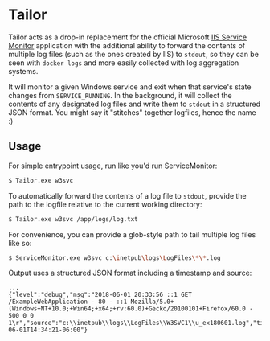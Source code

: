 # Tailor
Tailor acts as a drop-in replacement for the official Microsoft [IIS Service Monitor](https://github.com/Microsoft/IIS.ServiceMonitor) application with the additional ability to forward the contents of multiple log files (such as the ones created by IIS) to `stdout`, so they can be seen with `docker logs` and more easily collected with log aggregation systems.

It will monitor a given Windows service and exit when that service's state changes from `SERVICE_RUNNING`. In the background, it will collect the contents of any designated log files and write them to `stdout` in a structured JSON format. You might say it "stitches" together logfiles, hence the name :)

## Usage
For simple entrypoint usage, run like you'd run ServiceMonitor:

```bash
$ Tailor.exe w3svc
```

To automatically forward the contents of a log file to `stdout`, provide the path to the logfile relative to the current working directory:

```bash
$ Tailor.exe w3svc /app/logs/log.txt
```

For convenience, you can provide a glob-style path to tail multiple log files like so:

```bash
$ ServiceMonitor.exe w3svc c:\inetpub\logs\LogFiles\*\*.log
```

Output uses a structured JSON format including a timestamp and source:

```
...
{"level":"debug","msg":"2018-06-01 20:33:56 ::1 GET /ExampleWebApplication - 80 - ::1 Mozilla/5.0+(Windows+NT+10.0;+Win64;+x64;+rv:60.0)+Gecko/20100101+Firefox/60.0 - 500 0 0 1\r","source":"c:\\inetpub\\logs\\LogFiles\\W3SVC1\\u_ex180601.log","time":"2018-06-01T14:34:21-06:00"}
```
